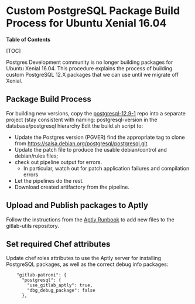# Custom PostgreSQL Package Build Process for Ubuntu Xenial 16.04

**Table of Contents**

[TOC]

Postgres Development community is no longer building packages for Ubuntu Xenial 16.04.
This procedure explains the process of building custom PostgreSQL 12.X packages that we can use until we migrate off Xenial.

## Package Build Process

For building new versions, copy the [postgresql-12.9-1](https://gitlab.com/gitlab-com/gl-infra/database/postgresql/postgresql-12.9-1/-/blob/main/README.md) repo into a separate project (stay consistent with naming: postgresql-version in the database/postgresql hierarchy
Edit the build.sh script to:

* Update the Postgres version (PGVER)
find the appropriate tag to clone from <https://salsa.debian.org/postgresql/postgresql.git>
* Update the patch file to produce the usable debian/control and debian/rules files;
* check out pipeline output for errors.
  * In particular, watch out for patch application failures and compilation errors
* Let the pipelines do the rest.
* Download created artifactory from the pipeline.

## Upload and Publish packages to Aptly

Follow the instructions from the [Aptly Runbook](../uncategorized/aptly.md) to add new files to the gitlab-utils repository.

## Set required Chef attributes

Update chef roles attributes to use the Aptly server for installing PostgreSQL packages, as well as the correct debug info packages:

```
    "gitlab-patroni": {
      "postgresql": {
        "use_gitlab_aptly": true,
        "dbg_debug_package": false
      },
```
